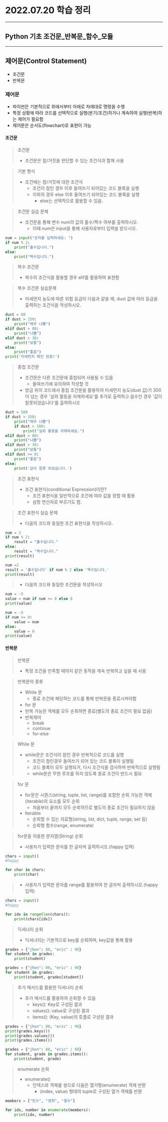 # 2022.07.20 학습 정리
---
## Python 기초 조건문_반복문_함수_모듈
---
## 제어문(Control Statement)
* 조건문
* 반복문


### 제어문
* 파이썬은 기본적으로 위에서부터 아래로 차례대로 명령을 수행
* 특정 상황에 따라 코드를 선택적으로 실행(분기/조건)하거나 계속하여 실행(반복)하는 제어가 필요함
* 제어문은 순서도(flowchart)로 표현이 가능
#### 조건문
> 조건문
> * 조건문은 참/거짓을 판단할 수 있는 조건식과 함께 사용

> 기본 형식
> * 조건에는 참/거짓에 대한 조건식
>   * 조건이 참인 경우 이후 들여쓰기 되어있는 코드 블록을 실행
>   * 이외의 경우 else 이후 들여쓰기 되어있는 코드 블록을 실행
>     * else는 선택적으로 활용할 수 있음.

> 조건문 실습 문제
> * 조건문을 통해 변수 num의 값의 홀수/짝수 여부를 출력하시오.
>   * 이때 num은 input을 통해 사용자로부터 입력을 받으시오.

```python
num = input("숫자를 입력하세요: ")
if num % 2:
    print("홀수입니다.")
else:
    print("짝수입니다.")
```

> 복수 조건문
> * 복수의 조건식을 활용할 경우 elif를 활용하여 표현함

> 복수 조건문 실습문제
> * 미세먼지 농도에 따른 위험 등급이 다음과 같을 때, dust 값에 따라 등급을 출력하는 조건식을 작성하시오. 

```python
dust = 80
if dust > 150:
    print("매우 나쁨")
elif dust > 80:
    print("나쁨")
elif dust > 30:
    print("보통")
else:
    print("좋음")
print('미세먼지 확인 완료!')
```

> 중첩 조건문
> * 조건문은 다른 조건문에 중첩되어 사용될 수 있음
>   * 들여쓰기에 유의하여 작성할 것
> * 방금 위의 코드에서 중첩 조건문을 활용하여 미세먼지 농도(dust 값)가 300이 넘는 경우 '실외 활동을 자제하세요'를 추가로 출력하고 음수인 경우 '값이 잘못되었습니다'를 출력하시오

```python
dust = 500
if dust > 150:
    print("매우 나쁨")
    if dust > 300:
        print("실외 활동을 자제하세요.")
elif dust > 80:
    print("나쁨")
elif dust > 30:
    print("보통")
elif dust >= 0:
    print("좋음")
else:
    print('값이 잘못 되었습니다.')
```

> 조건 표현식
> * 조건 표현식(conditional Expression)이란?
>   * 조건 표현식을 일반적으로 조건에 따라 값을 정할 때 활용
>   * 삼항 연산자로 부르기도 함.

> 조건 표현식 실습 문제
> * 다음의 코드와 동일한 조건 표현식을 작성하시오.

```python
num = 2
if num % 2:
    result = "홀수입니다."
else:
    result = "짝수입니다."
print(result)
```

```python
num =2
result = '홀수입니다' if num % 2 else '짝수입니다.'
print(result)
```
> * 다음의 코드와 동일한 조건문을 작성하시오

```python
num = -5 
value = num if num >= 0 else 0
print(value)
```

```python
num = -5
if num >= 0:
    value = num
else:
    value = 0
print(value)
```

#### 반복문
> 반복문
>* 특정 조건을 만족할 때까지 같은 동작을 계속 반복하고 싶을 때 사용

> 반복문의 종류
> * While 문
>   * 종료 조건에 해당하는 코드를 통해 반복문을 종료시켜야함
> * for 문
>  * 반복 가능한 객체를 모두 순회하면 종료(별도의 종료 조건이 필요 없음)
> * 반복제어
>   * break
>   * continue
>   * for-else

>While 문
> * while문은 조건식이 참인 경우 반복적으로 코드를 실행
>   * 조건이 참인경우 들여쓰기 되어 있는 코드 블록이 실행됨
>   * 코드 블록이 모두 실행되거, 다시 조건식을 검사하며 반복적으로 실행됨
>   * while문은 무한 루프를 하지 않도록 종료 조건이 반드시 필요

> for 문
> * for문은 시퀀스(string, tuple, list, range)를 포함한 순회 가능한 객체(iterable)의 요소를 모두 순회
>   * 처음부터 끝까지 모두 순회하므로 별도의 종료 조건이 필요하지 않음
> * Iterable
>   * 순회할 수 있는 자료형(string, list, dict, tuple, range, set 등)
>   * 순회형 함수(range, enumerate)

> for문을 이용한 문자열(String) 순회
> * 사용자가 입력한 문자를 한 글자씩 출력하시오.(happy 입력)

```python
chars = input()
#happy
```
```python
for char in chars:
    print(char)
```

> * 사용자가 입력한 문자를 range를 활용하여 한 글자씩 출력하시오.(happy 입력)

```python
chars = input()
#happy
```
```python
for idx in range(len(chars)):
    print(chars[idx])
```

> 딕셔너리 순회
> * 딕셔너리는 기본적으로 key를 순회하며, key값을 통해 활용

```python
grades = {"jhon": 80, "eric" : 90}
for student in grades:
    print(student)
```

```python
grades = {"jhon": 80, "eric" : 90}
for student in grades:
    print(student, grades[student])
```
> 추가 메서드를 활용한 딕셔너리 순회
> * 추가 메서드를 활용하여 순회할 수 있음
>   * keys(): Key로 구성된 결과
>   * values(): value로 구성된 결과
>   * items(): (Key, value)의 튜플로 구성된 결과
```python
grades = {"jhon": 80, "eric" : 90}
print(grades.keys())
print(grades.values())
print(grades.items())
```

```python
grades = {"jhon": 80, "eric" : 90}
for student, grade in grades.items():
    print(student, grade)
```

> enumerate 순회
> * enumerate()
>   * 인덱스와 객체를 쌍으로 다음은 열거형(enumerate) 객체 반환
>     * (index, value) 형태의 tuple로 구성된 열거 객체를 반환

```python
members = ["민수", "영희", "철수"]

for idx, number in enumerate(members):
    print(idx, number)
```